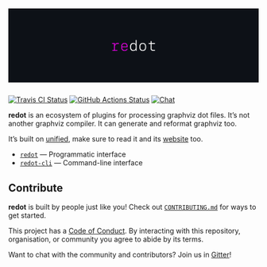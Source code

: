 # ![Redot](https://raw.githubusercontent.com/redotjs/redot/bb2a370/logo.svg?sanitize=true)

[![Travis CI Status](https://travis-ci.org/redotjs/redot.svg?branch=master)](https://travis-ci.org/redotjs/redot)
[![GitHub Actions Status](https://github.com/redotjs/redot/workflows/CI/badge.svg)](https://github.com/redotjs/redot/actions)
[![Chat](https://img.shields.io/gitter/room/redotjs/Lobby.svg)](https://gitter.im/redotjs/Lobby)

**redot** is an ecosystem of plugins for processing graphviz dot files.
It’s not another graphviz compiler. It can generate
and reformat graphviz too.

It’s built on [unified](https://github.com/unifiedjs/unified), make sure to read it and its [website](https://unifiedjs.github.io) too.

- [`redot`](https://github.com/redotjs/redot/tree/master/packages/redot) — Programmatic interface
- [`redot-cli`](https://github.com/redotjs/redot/tree/master/packages/redot-cli) — Command-line interface

## Contribute

**redot** is built by people just like you! Check out
[`CONTRIBUTING.md`](CONTRIBUTING.md) for ways to get started.

This project has a [Code of Conduct](CODE_OF_CONDUCT.md). By interacting with this repository,
organisation, or community you agree to abide by its terms.

Want to chat with the community and contributors? Join us in [Gitter](https://gitter.im/redotjs/Lobby)!
